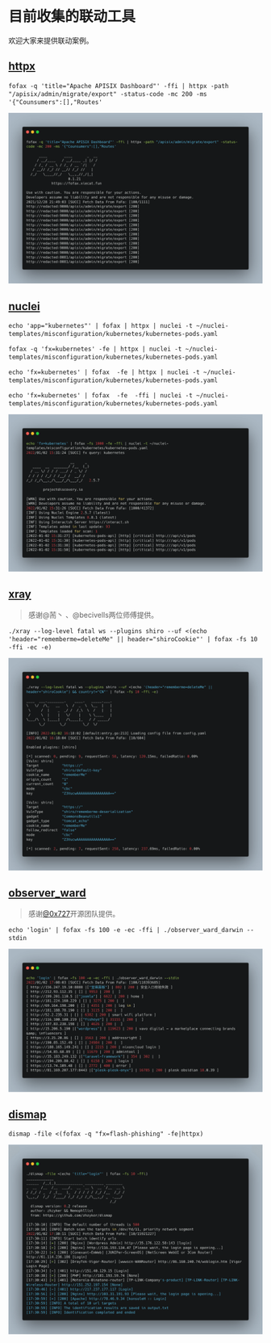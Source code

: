 # 目前收集的联动工具

欢迎大家来提供联动案例。

## [httpx](https://github.com/projectdiscovery/httpx)

```shell
fofax -q 'title="Apache APISIX Dashboard"' -ffi | httpx -path "/apisix/admin/migrate/export" -status-code -mc 200 -ms '{"Counsumers":[],"Routes'
```

![fofax_httpx](../.vuepress/public/fofax&httpx.png)

## [nuclei](https://github.com/projectdiscovery/nuclei)

```shell
echo 'app="kubernetes"' | fofax | httpx | nuclei -t ~/nuclei-templates/misconfiguration/kubernetes/kubernetes-pods.yaml
```

```shell
fofax -q 'fx=kubernetes' -fe | httpx | nuclei -t ~/nuclei-templates/misconfiguration/kubernetes/kubernetes-pods.yaml
```

```shell
echo 'fx=kubernetes' | fofax  -fe | httpx | nuclei -t ~/nuclei-templates/misconfiguration/kubernetes/kubernetes-pods.yaml
```

```shell
echo 'fx=kubernetes' | fofax  -fe  -ffi | nuclei -t ~/nuclei-templates/misconfiguration/kubernetes/kubernetes-pods.yaml
```

![fofax_nuclei](../.vuepress/public/fofax&nuclei.png)

## [xray](https://github.com/chaitin/xray)

> 感谢@荋丶 、@becivells两位师傅提供。

```shell 
./xray --log-level fatal ws --plugins shiro --uf <(echo 'header="rememberme=deleteMe" || header="shiroCookie"' | fofax -fs 10 -ffi -ec -e)
```
![fofax_xray](../.vuepress/public/fofax&xray.png)
## [observer_ward](https://github.com/0x727/ObserverWard_0x727)

> 感谢[@0x727](https://github.com/0x727)开源团队提供。

```shell
echo 'login' | fofax -fs 100 -e -ec -ffi | ./observer_ward_darwin --stdin
```
![fofax_observer_ward](../.vuepress/public/fofax&observer_ward.png)

## [dismap](https://github.com/zhzyker/dismap/)

```shell
dismap -file <(fofax -q "fx=flash-phishing" -fe|httpx)
```

![fofax_dismap](../.vuepress/public/fofax&dismap.png)
